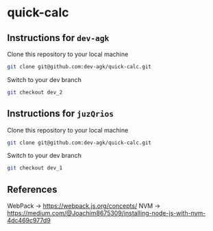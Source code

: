 # quick-calc

## Instructions for `dev-agk`

Clone this repository to your local machine

```bash
git clone git@github.com:dev-agk/quick-calc.git
```

Switch to your dev branch

```bash
git checkout dev_2
```

## Instructions for `juzQrios`

Clone this repository to your local machine

```bash
git clone git@github.com:dev-agk/quick-calc.git
```

Switch to your dev branch

```bash
git checkout dev_1
```
## References
WebPack -> https://webpack.js.org/concepts/
NVM -> https://medium.com/@Joachim8675309/installing-node-js-with-nvm-4dc469c977d9


